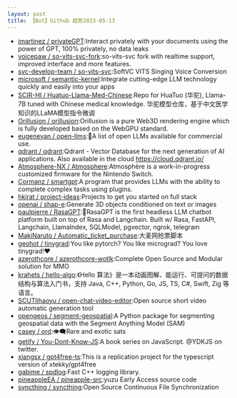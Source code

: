 ```yaml
---
layout: post
title: 【Bot】Github 趋势2023-05-13
---
```


* [imartinez / privateGPT](https://github.com/imartinez/privateGPT):Interact privately with your documents using the power of GPT, 100% privately, no data leaks
* [voicepaw / so-vits-svc-fork](https://github.com/voicepaw/so-vits-svc-fork):so-vits-svc fork with realtime support, improved interface and more features.
* [svc-develop-team / so-vits-svc](https://github.com/svc-develop-team/so-vits-svc):SoftVC VITS Singing Voice Conversion
* [microsoft / semantic-kernel](https://github.com/microsoft/semantic-kernel):Integrate cutting-edge LLM technology quickly and easily into your apps
* [SCIR-HI / Huatuo-Llama-Med-Chinese](https://github.com/SCIR-HI/Huatuo-Llama-Med-Chinese):Repo for HuaTuo (华驼), Llama-7B tuned with Chinese medical knowledge. 华驼模型仓库，基于中文医学知识的LLaMA模型指令微调
* [Orillusion / orillusion](https://github.com/Orillusion/orillusion):Orillusion is a pure Web3D rendering engine which is fully developed based on the WebGPU standard.
* [eugeneyan / open-llms](https://github.com/eugeneyan/open-llms):🤖A list of open LLMs available for commercial use.
* [qdrant / qdrant](https://github.com/qdrant/qdrant):Qdrant - Vector Database for the next generation of AI applications. Also available in the cloud https://cloud.qdrant.io/
* [Atmosphere-NX / Atmosphere](https://github.com/Atmosphere-NX/Atmosphere):Atmosphère is a work-in-progress customized firmware for the Nintendo Switch.
* [Cormanz / smartgpt](https://github.com/Cormanz/smartgpt):A program that provides LLMs with the ability to complete complex tasks using plugins.
* [hkirat / project-ideas](https://github.com/hkirat/project-ideas):Projects to get you started on full stack
* [openai / shap-e](https://github.com/openai/shap-e):Generate 3D objects conditioned on text or images
* [paulpierre / RasaGPT](https://github.com/paulpierre/RasaGPT):💬RasaGPT is the first headless LLM chatbot platform built on top of Rasa and Langchain. Built w/ Rasa, FastAPI, Langchain, LlamaIndex, SQLModel, pgvector, ngrok, telegram
* [MakiNaruto / Automatic_ticket_purchase](https://github.com/MakiNaruto/Automatic_ticket_purchase):大麦网抢票脚本
* [geohot / tinygrad](https://github.com/geohot/tinygrad):You like pytorch? You like micrograd? You love tinygrad!❤️
* [azerothcore / azerothcore-wotlk](https://github.com/azerothcore/azerothcore-wotlk):Complete Open Source and Modular solution for MMO
* [krahets / hello-algo](https://github.com/krahets/hello-algo):《Hello 算法》是一本动画图解、能运行、可提问的数据结构与算法入门书，支持 Java, C++, Python, Go, JS, TS, C#, Swift, Zig 等语言。
* [SCUTlihaoyu / open-chat-video-editor](https://github.com/SCUTlihaoyu/open-chat-video-editor):Open source short video automatic generation tool
* [opengeos / segment-geospatial](https://github.com/opengeos/segment-geospatial):A Python package for segmenting geospatial data with the Segment Anything Model (SAM)
* [casey / ord](https://github.com/casey/ord):👁‍🗨Rare and exotic sats
* [getify / You-Dont-Know-JS](https://github.com/getify/You-Dont-Know-JS):A book series on JavaScript. @YDKJS on twitter.
* [xiangsx / gpt4free-ts](https://github.com/xiangsx/gpt4free-ts):This is a replication project for the typescript version of xtekky/gpt4free
* [gabime / spdlog](https://github.com/gabime/spdlog):Fast C++ logging library.
* [pineappleEA / pineapple-src](https://github.com/pineappleEA/pineapple-src):yuzu Early Access source code
* [syncthing / syncthing](https://github.com/syncthing/syncthing):Open Source Continuous File Synchronization
